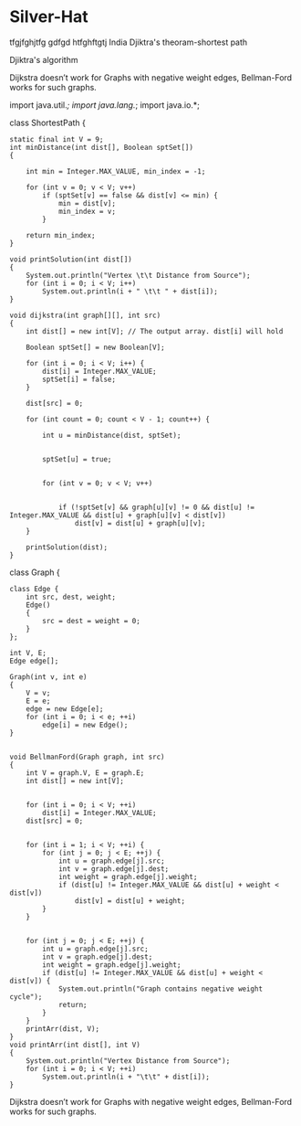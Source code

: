 # Silver-Hat

tfgjfghjtfg
gdfgd
htfghftgtj
India
Djiktra's theoram-shortest path


Djiktra's algorithm


Dijkstra doesn’t work for Graphs with negative weight edges, Bellman-Ford works for such graphs.


import java.util.*; 
import java.lang.*; 
import java.io.*; 
  

class ShortestPath { 
    
    static final int V = 9; 
    int minDistance(int dist[], Boolean sptSet[]) 
    { 
      
        int min = Integer.MAX_VALUE, min_index = -1; 
  
        for (int v = 0; v < V; v++) 
            if (sptSet[v] == false && dist[v] <= min) { 
                min = dist[v]; 
                min_index = v; 
            } 
  
        return min_index; 
    } 

    void printSolution(int dist[]) 
    { 
        System.out.println("Vertex \t\t Distance from Source"); 
        for (int i = 0; i < V; i++) 
            System.out.println(i + " \t\t " + dist[i]); 
    } 
 
    void dijkstra(int graph[][], int src) 
    { 
        int dist[] = new int[V]; // The output array. dist[i] will hold 
   
        Boolean sptSet[] = new Boolean[V]; 
  
        for (int i = 0; i < V; i++) { 
            dist[i] = Integer.MAX_VALUE; 
            sptSet[i] = false; 
        } 
  
        dist[src] = 0; 
  
        for (int count = 0; count < V - 1; count++) { 
         
            int u = minDistance(dist, sptSet); 
  
            
            sptSet[u] = true; 
  
          
            for (int v = 0; v < V; v++) 
  
            
                if (!sptSet[v] && graph[u][v] != 0 && dist[u] != Integer.MAX_VALUE && dist[u] + graph[u][v] < dist[v]) 
                    dist[v] = dist[u] + graph[u][v]; 
        } 
  
        printSolution(dist); 
    }

class Graph { 
   
    class Edge { 
        int src, dest, weight; 
        Edge() 
        { 
            src = dest = weight = 0; 
        } 
    }; 
  
    int V, E; 
    Edge edge[]; 
  
    Graph(int v, int e) 
    { 
        V = v; 
        E = e; 
        edge = new Edge[e]; 
        for (int i = 0; i < e; ++i) 
            edge[i] = new Edge(); 
    } 
  
   
    void BellmanFord(Graph graph, int src) 
    { 
        int V = graph.V, E = graph.E; 
        int dist[] = new int[V]; 
  
    
        for (int i = 0; i < V; ++i) 
            dist[i] = Integer.MAX_VALUE; 
        dist[src] = 0; 
  
  
        for (int i = 1; i < V; ++i) { 
            for (int j = 0; j < E; ++j) { 
                int u = graph.edge[j].src; 
                int v = graph.edge[j].dest; 
                int weight = graph.edge[j].weight; 
                if (dist[u] != Integer.MAX_VALUE && dist[u] + weight < dist[v]) 
                    dist[v] = dist[u] + weight; 
            } 
        } 
  
       
        for (int j = 0; j < E; ++j) { 
            int u = graph.edge[j].src; 
            int v = graph.edge[j].dest; 
            int weight = graph.edge[j].weight; 
            if (dist[u] != Integer.MAX_VALUE && dist[u] + weight < dist[v]) { 
                System.out.println("Graph contains negative weight cycle"); 
                return; 
            } 
        } 
        printArr(dist, V); 
    } 
    void printArr(int dist[], int V) 
    { 
        System.out.println("Vertex Distance from Source"); 
        for (int i = 0; i < V; ++i) 
            System.out.println(i + "\t\t" + dist[i]); 
    } 
  
  

Dijkstra doesn’t work for Graphs with negative weight edges, Bellman-Ford works for such graphs.


